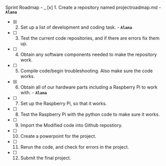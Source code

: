 Sprint Roadmap - 
_ [x] 1. Create a repository named projectroadmap.md - **`Alana`**
- [x] 2. Set up a list of development and coding task. - **`Alana`**
- [ ] 3. Test the current code repositories, and if there are errors fix them up. 
- [ ] 4. Obtain any software components needed to make the repository work. 
- [ ] 5. Compile code/begin troubleshooting. Also make sure the code works. 
- [x] 6. Obtain all of our hardware parts including a Raspberry Pi to work with. - **`Alana`**
- [ ] 7. Set up the Raspberry Pi, so that it works.
- [ ] 8. Test the Raspberry Pi with the python code to make sure it works. 
- [ ] 9. Import the Modified code into Github repostiory. 
- [ ] 10. Create a powerpoint for the project. 
- [ ] 11. Rerun the code, and check for errors in the project. 
- [ ] 12. Submit the final project. 
